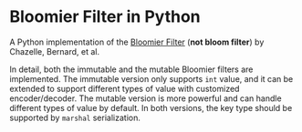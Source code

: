 # Bloomier Filter in Python

A Python implementation of the [Bloomier Filter](https://www.cs.princeton.edu/~chazelle/pubs/soda-rev04.pdf) (**not bloom filter**) by Chazelle, Bernard, et al.

In detail, both the immutable and the mutable Bloomier filters are implemented. The immutable version only supports `int` value, and it can be extended to support different types of value with customized encoder/decoder. The mutable version is more powerful and can handle different types of value by default. In both versions, the key type should be supported by `marshal` serialization.
